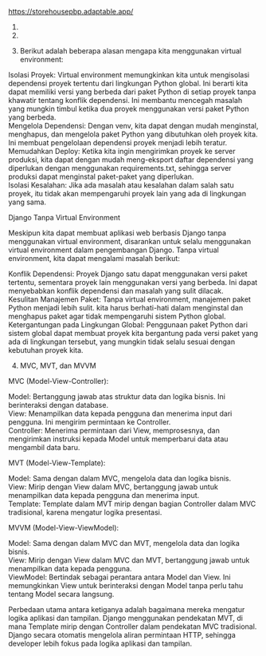 https://storehousepbp.adaptable.app/

1.

2.

3. Berikut adalah beberapa alasan mengapa kita menggunakan virtual environment:

Isolasi Proyek: Virtual environment memungkinkan kita untuk mengisolasi dependensi proyek tertentu dari lingkungan Python global. Ini berarti kita dapat memiliki versi yang berbeda dari paket Python di setiap proyek tanpa khawatir tentang konflik dependensi. Ini membantu mencegah masalah yang mungkin timbul ketika dua proyek menggunakan versi paket Python yang berbeda.<br>
Mengelola Dependensi: Dengan venv, kita dapat dengan mudah menginstal, menghapus, dan mengelola paket Python yang dibutuhkan oleh proyek kita. Ini membuat pengelolaan dependensi proyek menjadi lebih teratur.<br>
Memudahkan Deploy: Ketika kita ingin mengirimkan proyek ke server produksi, kita dapat dengan mudah meng-eksport daftar dependensi yang diperlukan dengan menggunakan requirements.txt, sehingga server produksi dapat menginstal paket-paket yang diperlukan.<br>
Isolasi Kesalahan: Jika ada masalah atau kesalahan dalam salah satu proyek, itu tidak akan mempengaruhi proyek lain yang ada di lingkungan yang sama.

Django Tanpa Virtual Environment

Meskipun kita dapat membuat aplikasi web berbasis Django tanpa menggunakan virtual environment, disarankan untuk selalu menggunakan virtual environment dalam pengembangan Django. Tanpa virtual environment, kita dapat mengalami masalah berikut:

Konflik Dependensi: Proyek Django satu dapat menggunakan versi paket tertentu, sementara proyek lain menggunakan versi yang berbeda. Ini dapat menyebabkan konflik dependensi dan masalah yang sulit dilacak.<br>
Kesulitan Manajemen Paket: Tanpa virtual environment, manajemen paket Python menjadi lebih sulit. kita harus berhati-hati dalam menginstal dan menghapus paket agar tidak mempengaruhi sistem Python global.<br>
Ketergantungan pada Lingkungan Global: Penggunaan paket Python dari sistem global dapat membuat proyek kita bergantung pada versi paket yang ada di lingkungan tersebut, yang mungkin tidak selalu sesuai dengan kebutuhan proyek kita.

4. MVC, MVT, dan MVVM

MVC (Model-View-Controller):

Model: Bertanggung jawab atas struktur data dan logika bisnis. Ini berinteraksi dengan database.<br>
View: Menampilkan data kepada pengguna dan menerima input dari pengguna. Ini mengirim permintaan ke Controller.<br>
Controller: Menerima permintaan dari View, memprosesnya, dan mengirimkan instruksi kepada Model untuk memperbarui data atau mengambil data baru.

MVT (Model-View-Template):

Model: Sama dengan dalam MVC, mengelola data dan logika bisnis.<br>
View: Mirip dengan View dalam MVC, bertanggung jawab untuk menampilkan data kepada pengguna dan menerima input.<br>
Template: Template dalam MVT mirip dengan bagian Controller dalam MVC tradisional, karena mengatur logika presentasi.

MVVM (Model-View-ViewModel):

Model: Sama dengan dalam MVC dan MVT, mengelola data dan logika bisnis.<br>
View: Mirip dengan View dalam MVC dan MVT, bertanggung jawab untuk menampilkan data kepada pengguna.<br>
ViewModel: Bertindak sebagai perantara antara Model dan View. Ini memungkinkan View untuk berinteraksi dengan Model tanpa perlu tahu tentang Model secara langsung.

Perbedaan utama antara ketiganya adalah bagaimana mereka mengatur logika aplikasi dan tampilan. Django menggunakan pendekatan MVT, di mana Template mirip dengan Controller dalam pendekatan MVC tradisional. Django secara otomatis mengelola aliran permintaan HTTP, sehingga developer lebih fokus pada logika aplikasi dan tampilan.
